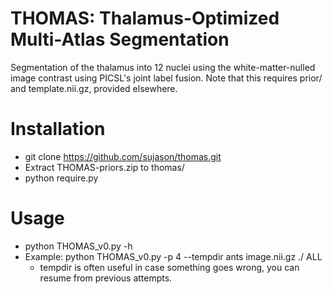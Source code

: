 # THOMAS: Thalamus-Optimized Multi-Atlas Segmentation
Segmentation of the thalamus into 12 nuclei using the white-matter-nulled image contrast using PICSL's joint label fusion.  Note that this requires prior/ and template.nii.gz, provided elsewhere.
# Installation
- git clone https://github.com/sujason/thomas.git
- Extract THOMAS-priors.zip to thomas/
- python require.py
# Usage
- python THOMAS_v0.py -h
- Example: python THOMAS_v0.py -p 4 --tempdir ants image.nii.gz ./ ALL
	- tempdir is often useful in case something goes wrong, you can resume from previous attempts.